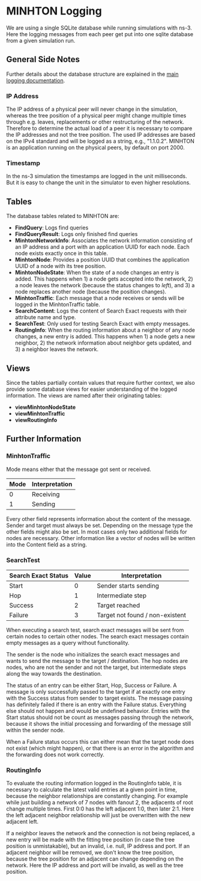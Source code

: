 # MINHTON Logging

We are using a single SQLite database while running simulations with ns-3.
Here the logging messages from each peer get put into one sqlite database from a given simulation run.

## General Side Notes

Further details about the database structure are explained in the [main logging documentation](../logging.md).

### IP Address

The IP address of a physical peer will never change in the simulation, whereas the tree position of a physical peer might change multiple times through e.g. leaves, replacements or other restructuring of the network.
Therefore to determine the actual load of a peer it is necessary to compare the IP addresses and not the tree position.
The used IP addresses are based on the IPv4 standard and will be logged as a string, e.g., "1.1.0.2".
MINHTON is an application running on the physical peers, by default on port 2000.

### Timestamp

In the ns-3 simulation the timestamps are logged in the unit milliseconds.
But it is easy to change the unit in the simulator to even higher resolutions.

## Tables

The database tables related to MINHTON are:

- **FindQuery**: Logs find queries
- **FindQueryResult**: Logs only finished find queries
- **MinhtonNetworkInfo**: Associates the network information consisting of an IP address and a port with an application UUID for each node. Each node exists exactly once in this table.
- **MinhtonNode**: Provides a position UUID that combines the application UUID of a node with its tree position.
- **MinhtonNodeState**: When the state of a node changes an entry is added. This happens when 1) a node gets accepted into the network, 2) a node leaves the network (because the status changes to *left*), and 3) a node replaces another node (because the position changes).
- **MinhtonTraffic**: Each message that a node receives or sends will be logged in the MinhtonTraffic table.
- **SearchContent**: Logs the content of Search Exact requests with their attribute name and type.
- **SearchTest**: Only used for testing Search Exact with empty messages.
- **RoutingInfo**: When the routing information about a neighbor of any node changes, a new entry is added. This happens when 1) a node gets a new neighbor, 2) the network information about neighbor gets updated, and 3) a neighbor leaves the network.

## Views

Since the tables partially contain values that require further context, we also provide some database views for easier understanding of the logged information.
The views are named after their originating tables:

- **viewMinhtonNodeState**
- **viewMinhtonTraffic**
- **viewRoutingInfo**

## Further Information

### MinhtonTraffic

Mode means either that the message got sent or received.

| Mode | Interpretation |
|------|----------------|
| 0    | Receiving      |
| 1    | Sending        |

Every other field represents information about the content of the message.
Sender and target must always be set.
Depending on the message type the other fields might also be set.
In most cases only two additional fields for nodes are necessary.
Other information like a vector of nodes will be written into the Content field as a string.

### SearchTest

| Search Exact Status | Value | Interpretation                  |
|---------------------|-------|---------------------------------|
| Start               | 0     | Sender starts sending           |
| Hop                 | 1     | Intermediate step               |
| Success             | 2     | Target reached                  |
| Failure             | 3     | Target not found / non-existent |

When executing a search test, search exact messages will be sent from certain nodes to certain other nodes.
The search exact messages contain empty messages as a query without functionality.

The sender is the node who initializes the search exact messages and wants to send the message to the target / destination.
The hop nodes are nodes, who are not the sender and not the target, but intermediate steps along the way towards the destination.

The status of an entry can be either Start, Hop, Success or Failure.
A message is only successfully passed to the target if at exactly one entry with the Success status from sender to target exists.
The message passing has definitely failed if there is an entry with the Failure status.
Everything else should not happen and would be undefined behavior.
Entries with the Start status should not be count as messages passing through the network, because it shows the initial processing and forwarding of the message still within the sender node.

When a Failure status occurs this can either mean that the target node does not exist (which might happen), or that there is an error in the algorithm and the forwarding does not work correctly.

### RoutingInfo

To evaluate the routing information logged in the RoutingInfo table, it is necessary to calculate the latest valid entries at a given point in time, because the neighbor relationships are constantly changing.
For example while just building a network of 7 nodes with fanout 2, the adjacents of root change multiple times.
First 0:0 has the left adjacent 1:0, then later 2:1.
Here the left adjacent neighbor relationship will just be overwritten with the new adjacent left.

If a neighbor leaves the network and the connection is not being replaced, a new entry will be made with the fitting tree position (in case the tree position is unmistakable), but an invalid, i.e.
null, IP address and port.
If an adjacent neighbor will be removed, we don't know the tree position, because the tree position for an adjacent can change depending on the network.
Here the IP address and port will be invalid, as well as the tree position.
